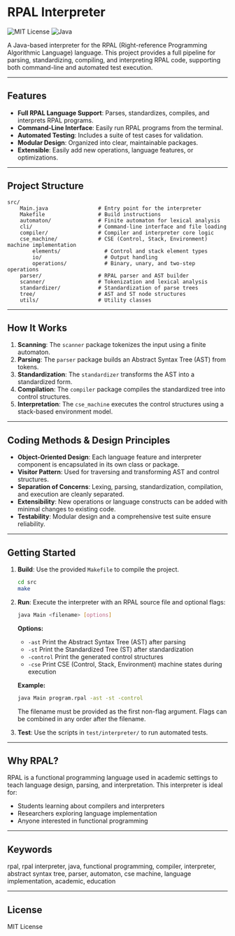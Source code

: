 # RPAL Interpreter

![MIT License](https://img.shields.io/badge/license-MIT-green)
![Java](https://img.shields.io/badge/language-Java-blue)

A Java-based interpreter for the RPAL (Right-reference Programming Algorithmic Language) language. This project provides a full pipeline for parsing, standardizing, compiling, and interpreting RPAL code, supporting both command-line and automated test execution.

---

## Features

- **Full RPAL Language Support**: Parses, standardizes, compiles, and interprets RPAL programs.
- **Command-Line Interface**: Easily run RPAL programs from the terminal.
- **Automated Testing**: Includes a suite of test cases for validation.
- **Modular Design**: Organized into clear, maintainable packages.
- **Extensible**: Easily add new operations, language features, or optimizations.

---

## Project Structure

```
src/
	Main.java                # Entry point for the interpreter
	Makefile                 # Build instructions
	automaton/               # Finite automaton for lexical analysis
	cli/                     # Command-line interface and file loading
	compiler/                # Compiler and interpreter core logic
	cse_machine/             # CSE (Control, Stack, Environment) machine implementation
		elements/              # Control and stack element types
		io/                    # Output handling
		operations/            # Binary, unary, and two-step operations
	parser/                  # RPAL parser and AST builder
	scanner/                 # Tokenization and lexical analysis
	standardizer/            # Standardization of parse trees
	tree/                    # AST and ST node structures
	utils/                   # Utility classes
```

---

## How It Works

1. **Scanning**: The `scanner` package tokenizes the input using a finite automaton.
2. **Parsing**: The `parser` package builds an Abstract Syntax Tree (AST) from tokens.
3. **Standardization**: The `standardizer` transforms the AST into a standardized form.
4. **Compilation**: The `compiler` package compiles the standardized tree into control structures.
5. **Interpretation**: The `cse_machine` executes the control structures using a stack-based environment model.

---

## Coding Methods & Design Principles

- **Object-Oriented Design**: Each language feature and interpreter component is encapsulated in its own class or package.
- **Visitor Pattern**: Used for traversing and transforming AST and control structures.
- **Separation of Concerns**: Lexing, parsing, standardization, compilation, and execution are cleanly separated.
- **Extensibility**: New operations or language constructs can be added with minimal changes to existing code.
- **Testability**: Modular design and a comprehensive test suite ensure reliability.

---

## Getting Started


1. **Build**: Use the provided `Makefile` to compile the project.
	```sh
	cd src
	make
	```

2. **Run**: Execute the interpreter with an RPAL source file and optional flags:
	```sh
	java Main <filename> [options]
	```
	**Options:**
	- `-ast`      Print the Abstract Syntax Tree (AST) after parsing
	- `-st`       Print the Standardized Tree (ST) after standardization
	- `-control`  Print the generated control structures
	- `-cse`      Print CSE (Control, Stack, Environment) machine states during execution

	**Example:**
	```sh
	java Main program.rpal -ast -st -control
	```

	The filename must be provided as the first non-flag argument. Flags can be combined in any order after the filename.

3. **Test**: Use the scripts in `test/interpreter/` to run automated tests.

---

## Why RPAL?

RPAL is a functional programming language used in academic settings to teach language design, parsing, and interpretation. This interpreter is ideal for:
- Students learning about compilers and interpreters
- Researchers exploring language implementation
- Anyone interested in functional programming

---

## Keywords

rpal, rpal interpreter, java, functional programming, compiler, interpreter, abstract syntax tree, parser, automaton, cse machine, language implementation, academic, education

---

## License

MIT License